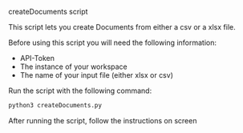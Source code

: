 createDocuments script

This script lets you create Documents from either a csv or a xlsx file.  

Before using this script you will need the following information:
- API-Token
- The instance of your workspace
- The name of your input file (either xlsx or csv)

Run the script with the following command:  
```bash
python3 createDocuments.py
```

After running the script, follow the instructions on screen
